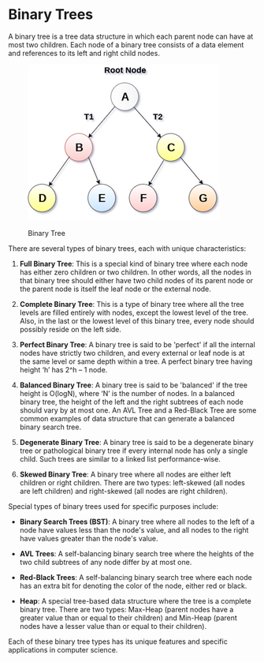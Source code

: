 # Binary Trees

A binary tree is a tree data structure in which each parent node can have at most two children. Each node of a binary tree consists of a data element and references to its left and right child nodes.

<figure class='image'>

  ![Binary Tree](assets/Binary-Tree-1.png)
  <figcaption class='caption'>Binary Tree</figcaption>
</figure>

There are several types of binary trees, each with unique characteristics:

1. **Full Binary Tree**: This is a special kind of binary tree where each node has either zero children or two children. In other words, all the nodes in that binary tree should either have two child nodes of its parent node or the parent node is itself the leaf node or the external node.

2. **Complete Binary Tree**: This is a type of binary tree where all the tree levels are filled entirely with nodes, except the lowest level of the tree. Also, in the last or the lowest level of this binary tree, every node should possibly reside on the left side.

3. **Perfect Binary Tree**: A binary tree is said to be 'perfect' if all the internal nodes have strictly two children, and every external or leaf node is at the same level or same depth within a tree. A perfect binary tree having height ‘h’ has 2^h – 1 node.

4. **Balanced Binary Tree**: A binary tree is said to be 'balanced' if the tree height is O(logN), where ‘N’ is the number of nodes. In a balanced binary tree, the height of the left and the right subtrees of each node should vary by at most one. An AVL Tree and a Red-Black Tree are some common examples of data structure that can generate a balanced binary search tree.

5. **Degenerate Binary Tree**: A binary tree is said to be a degenerate binary tree or pathological binary tree if every internal node has only a single child. Such trees are similar to a linked list performance-wise.

6. **Skewed Binary Tree**: A binary tree where all nodes are either left children or right children. There are two types: left-skewed (all nodes are left children) and right-skewed (all nodes are right children).

Special types of binary trees used for specific purposes include:

- **Binary Search Trees (BST)**: A binary tree where all nodes to the left of a node have values less than the node's value, and all nodes to the right have values greater than the node's value.

- **AVL Trees**: A self-balancing binary search tree where the heights of the two child subtrees of any node differ by at most one.

- **Red-Black Trees**: A self-balancing binary search tree where each node has an extra bit for denoting the color of the node, either red or black.

- **Heap**: A special tree-based data structure where the tree is a complete binary tree. There are two types: Max-Heap (parent nodes have a greater value than or equal to their children) and Min-Heap (parent nodes have a lesser value than or equal to their children).

Each of these binary tree types has its unique features and specific applications in computer science.
